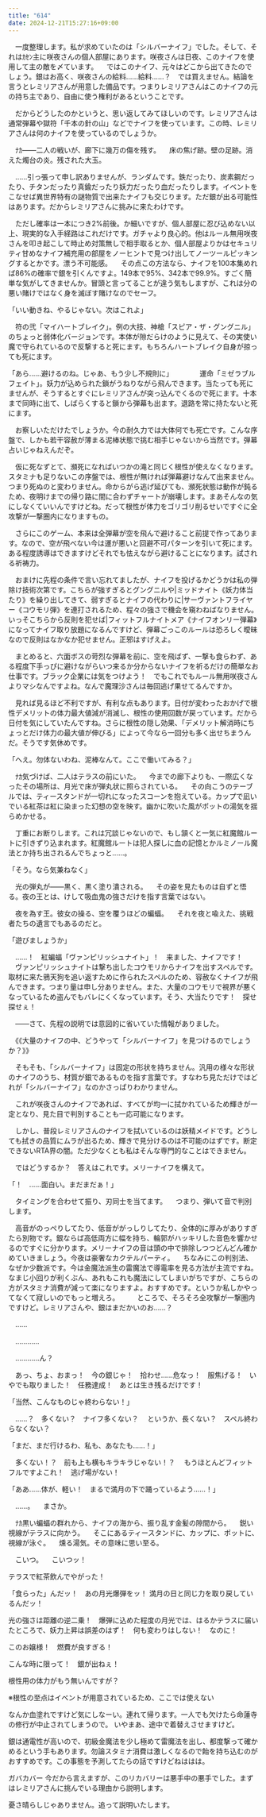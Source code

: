 ```yaml
---
title: "614"
date: 2024-12-21T15:27:16+09:00
---
```

　一度整理します。私が求めていたのは「シルバーナイフ」でした。そして、それはｶｾﾝ主に咲夜さんの個人部屋にあります。咲夜さんは日夜、このナイフを使用して主の敵を〆ています。
　ではこのナイフ、元々はどこから出てきたのでしょう。銀はお高く、咲夜さんの給料……給料……？　では買えません。結論を言うとレミリアさんが用意した備品です。つまりレミリアさんはこのナイフの元の持ち主であり、自由に使う権利があるということです。

　だからどうしたのかというと、思い返してみてほしいのです。レミリアさんは通常弾幕や獄符「千本の針の山」などでナイフを使っています。この時、レミリアさんは何のナイフを使っているのでしょうか。

　ﾅｶ――二人の戦いが、廊下に幾万の傷を残す。
　床の焦げ跡。壁の足跡。消えた燭台の炎。残された大玉。

　……引っ張って申し訳ありませんが、ランダムです。鉄だったり、炭素鋼だったり、チタンだったり真鍮だったり妖力だったり血だったりします。イベントをこなせば異世界特有の謎物質で出来たナイフも交じります。ただ銀が出る可能性はあります。だからレミリアさんに挑みに来たわけです。

　ただし確率は一本につき2%前後。か細いですが、個人部屋に忍び込めない以上、現実的な入手経路はこれだけです。ガチャより良心的。他はルール無用咲夜さんを叩き起こして時止め対策無しで相手取るとか、個人部屋よりかはセキュリティ甘めなナイフ補充用の部屋をノーヒントで見つけ出してノーツールピッキングするとかです。漂う不可能感。
　その点この方法なら、ナイフを100本集めれば86%の確率で銀を引くんですよ。149本で95%、342本で99.9%。すごく簡単な気がしてきませんか。冒頭と言ってることが違う気もしますが、これは分の悪い賭けではなく身を滅ぼす賭けなのでセーフ。


「いい動きね、やるじゃない。次はこれよ」
　

　符の弐「マイハートブレイク」。例の大技、神槍「スピア・ザ・グングニル」のちょっと弱体化バージョンです。本体が隙だらけのように見えて、その実使い魔で守られているので反撃すると死にます。もちろんハートブレイク自身が掠っても死にます。


「あら……避けるのね。じゃあ、もう少し不規則に」
　
　
　運命「ミゼラブルフェイト」。妖力が込められた鎖がうねりながら飛んできます。当たっても死にませんが、そうするとすぐにレミリアさんが突っ込んでくるので死にます。十本まで同時に出て、しばらくすると鎖から弾幕も出ます。退路を常に持たないと死にます。

　お察しいただけたでしょうか。今の耐久力では大体何でも死亡です。こんな序盤で、しかも若干容赦が薄まる泥棒状態で挑む相手じゃないから当然です。弾幕占いじゃねえんだぞ。

　仮に死なずとて、瀕死になればいつかの滝と同じく根性が使えなくなります。スタミナも足りないこの序盤では、根性が無ければ弾幕避けなんて出来ません。つまり死ぬのと変わりません。命からがら逃げ延びても、瀕死状態は動作が鈍るため、夜明けまでの帰り路に間に合わずチャートが崩壊します。まあそんなの気にしなくていいんですけどね。だって根性が体力をゴリゴリ削るせいですぐに全攻撃が一撃圏内になりますもの。

　さらにこのゲーム、本来は全弾幕が空を飛んで避けること前提で作ってあります。なので、空が飛べない今は運が悪いと回避不可パターンを引いて死にます。ある程度誘導はできますけどそれでも怯えながら避けることになります。試される祈祷力。

　おまけに先程の条件で言い忘れてましたが、ナイフを投げるかどうかは私の弾除け技術次第です。こちらが強すぎるとグングニルや|ミッドナイト《妖力体当たり》を繰り出してきて、弱すぎるとナイフの代わりに|サーヴァントフライヤー《コウモリ弾》を連打されるため、程々の強さで機会を窺わねばなりません。いっそこちらから反則を犯せば|フィットフルナイトメア《ナイフオンリー弾幕》になってナイフ取り放題になるんですけど、弾幕ごっこのルールは恐ろしく曖昧なので反則はなかなか犯せません。正邪はすげえよ。


　まとめると、六面ボスの苛烈な弾幕を前に、空を飛ばず、一撃も食らわず、ある程度下手っぴに避けながらいつ来るか分からないナイフを祈るだけの簡単なお仕事です。ブラック企業には気をつけよう！　でもこれでもルール無用咲夜さんよりマシなんですよね。なんで魔理沙さんは毎回逃げ果せてるんですか。


　見れば見るほど不利ですが、有利な点もあります。日付が変わったおかげで根性デメリットの体力最大値減が消滅し、根性の使用回数が戻っています。だから日付を気にしていたんですね。さらに根性の隠し効果、「デメリット解消時にちょっとだけ体力の最大値が伸びる」によって今なら一回分も多く出せちまうんだ。そうです気休めです。


「へえ。勿体ないわね、泥棒なんて。ここで働いてみる？」


　ﾅｶ気づけば、二人はテラスの前にいた。
　今までの廊下よりも、一際広くなったその場所は、月光で床が弾丸状に照らされている。
　その向こうのテーブルでは、ティースタンドが一切れになったスコーンを抱えている。カップで凪いでいる紅茶は紅に染まった幻想の空を映す。幽かに吹いた風がポットの湯気を揺らめかせる。


　丁重にお断りします。これは冗談じゃないので、もし頷くと一気に紅魔館ルートに引きずり込まれます。紅魔館ルートは犯人探しに血の記憶とかルミノール魔法とか持ち出されるんでちょっと……。


「そう。なら気兼ねなく」


　光の弾丸が――黒く、黒く塗り潰される。
　その姿を見たものは自ずと悟る。夜の王とは、けして吸血鬼の強さだけを指す言葉ではない。

　夜を為す王。彼女の操る、空を覆うほどの蝙蝠。
　それを夜と喩えた、挑戦者たちの遺言でもあるのだと。


「遊びましょうか」


　……！　紅蝙蝠「ヴァンピリッシュナイト」！　来ました、ナイフです！
　ヴァンピリッシュナイトは撃ち出したコウモリからナイフを出すスペルです。取材に来た鴉天狗を追い返すために作られたスペルのため、容赦なくナイフが飛んできます。つまり量は申し分ありません。また、大量のコウモリで視界が悪くなっているため盗んでもバレにくくなっています。そう、大当たりです！　探せ探せぇ！


　――さて、先程の説明では意図的に省いていた情報がありました。

　《《大量のナイフの中、どうやって「シルバーナイフ」を見つけるのでしょうか？》》

　そもそも、「シルバーナイフ」は固定の形状を持ちません。汎用の様々な形状のナイフのうち、材質が銀であるものを指す言葉です。すなわち見ただけではどれが「シルバーナイフ」なのかさっぱりわかりません。

　これが咲夜さんのナイフであれば、すべてが均一に拭かれているため輝きが一定となり、見た目で判別することも一応可能になります。

　しかし、普段レミリアさんのナイフを拭いているのは妖精メイドです。どうしても拭きの品質にムラが出るため、輝きで見分けるのは不可能のはずです。断定できないRTA界の闇。ただ少なくとも私はそんな専門的なことはできません。

　ではどうするか？　答えはこれです。メリーナイフを構えて。


「！　……面白い。まだまだぁ！」


　タイミングを合わせて振り、刃同士を当てます。
　つまり、弾いて音で判別します。

　高音がのっぺりしてたり、低音ががっしりしてたり、全体的に厚みがありすぎたら別物です。銀ならば高低両方に幅を持ち、輪郭がハッキリした音色を響かせるのですぐに分かります。メリーナイフの音は頭の中で排除しつつどんどん確かめていきましょう。今夜は豪奢なカクテルパーティ。
　ちなみにこの判別法、なぜか少数派です。今は金魔法派生の雷魔法で導電率を見る方法が主流ですね。なまじ小回りが利くぶん、あれもこれも魔法にしてしまいがちですが、こちらの方がスタミナ消費が減って楽になりますよ。おすすめです。というか私しかやってなくて寂しいのでもっと増えろ。
　
　ところで、そろそろ全攻撃が一撃圏内ですけど。レミリアさんや、銀はまだかいのお……？


　……

　…………

　…………ん？

　あっ、ちょ、おまっ！　今の銀じゃ！　拾わせ……危なっ！　服焦げる！　いやでも取りました！　任務達成！　あとは生き残るだけです！













「当然、こんなものじゃ終わらない！」　


　……？　多くない？　ナイフ多くない？
　というか、長くない？　スペル終わらなくない？


「まだ、まだ行けるわ、私も、あなたも……！」


　多くない！？　前も上も横もキラキラじゃない！？
　もうほとんどフィットフルですよこれ！　逃げ場がない！


「ああ……体が、軽い！　まるで満月の下で踊っているよう……！」


　……。
　まさか。

　ﾅｶ黒い蝙蝠の群れから、ナイフの海から、振り乱す金髪の隙間から。
　鋭い視線がテラスに向かう。
　そこにあるティースタンドに、カップに、ポットに、視線が泳ぐ。
　燻る湯気。その意味に思い至る。

　こいつ。
　こいつッ！


テラスで紅茶飲んでやがった！


「食らった」んだッ！　あの月光爆弾をッ！
満月の日と同じ力を取り戻しているんだッ！

光の強さは距離の逆二乗！　爆弾に込めた程度の月光では、はるかテラスに届いたところで、妖力上昇は誤差のはず！　何も変わりはしない！　なのに！

このお嬢様！　燃費が良すぎる！


こんな時に限って！　銀が出ねぇ！

根性用の体力がもう無いんですが？


※根性の至点はイベントが用意されているため、ここでは使えない


なんか血塗れですけど気にしなーい。連れて帰ります。一人でも欠けたら命蓮寺の修行が中止されてしまうので。
いやまあ、途中で着替えさせますけど。

銀は通電性が高いので、初級金魔法を少し極めて雷魔法を出し、都度撃って確かめるという手もあります。勿論スタミナ消費は激しくなるので飴を持ち込むのがおすすめです。この事態を予測してたらの話ですけどねははは。



ガバカバー
今だから言えますが、このリカバリーは悪手中の悪手でした。まずはレミリアさんに挑んでいる理由から説明します。




憂さ晴らしじゃありません。追って説明いたします。
